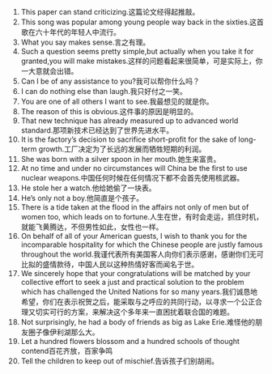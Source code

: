 1. This paper can stand criticizing.这篇论文经得起推敲。
2. This song was popular among young people way back in the sixties.这首歌在六十年代的年轻人中流行。
3. What you say makes sense.言之有理。
4. Such a question seems pretty simple,but actually when you take it for granted,you will make mistakes.这样的问题看起来很简单，可是实际上，你一大意就会出错。
5. Can I be of any assistance to you?我可以帮你什么吗？
6. I can do nothing else than laugh.我只好付之一笑。
7. You are one of all others I want to see.我最想见的就是你。
8. The reason of this is obvious.这件事的原因是明显的。
9. That new technique has already measured up to advanced world standard.那项新技术已经达到了世界先进水平。
10. It is the factory’s decision to sacrifice short-profit for the sake of long-term growth.工厂决定为了长远的发展而牺牲短期的利润。
11. She was born with a silver spoon in her mouth.她生来富贵。
12. At no time and under no circumstances will China be the first to use nuclear weapons.中国任何时候在任何情况下都不会首先使用核武器。
13. He stole her a watch.他给她偷了一块表。
14. He’s only not a boy.他简直是个孩子。
15. There is a tide taken at the flood in the affairs not only of men but of women too, which leads on to fortune.人生在世，有时会走运，抓住时机，就能飞黄腾达，不但男性如此，女性也一样。
16. On behalf of all of your American guests, I wish to thank you for the incomparable hospitality for which the Chinese people are justly famous throughout the world.我谨代表所有美国客人向你们表示感谢，感谢你们无可比拟的盛情款待，中国人民以这种热情好客而闻名于世。
17. We sincerely hope that your congratulations will be matched by your collective effort to seek a just and practical solution to the problem which has challenged the United Nations for so many years.我们诚恳地希望，你们在表示祝贺之后，能采取与之呼应的共同行动，以寻求一个公正合理又切实可行的方案，来解决这个多年来一直困扰着联合国的难题。
18. Not surprisingly, he had a body of friends as big as Lake Erie.难怪他的朋友圈子像伊利湖那么大。
19. Let a hundred flowers blossom and a hundred schools of thought contend百花齐放，百家争鸣
20. Tell the children to keep out of mischief.告诉孩子们别胡闹。